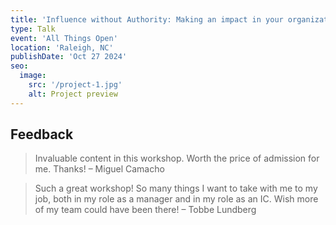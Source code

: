```yaml
---
title: 'Influence without Authority: Making an impact in your organization regardless of job title'
type: Talk
event: 'All Things Open'
location: 'Raleigh, NC'
publishDate: 'Oct 27 2024'
seo:
  image:
    src: '/project-1.jpg'
    alt: Project preview
---
```


## Feedback

> Invaluable content in this workshop. Worth the price of admission for me. Thanks! – Miguel Camacho

> Such a great workshop! So many things I want to take with me to my job, both in my role as a manager and in my role as an IC. Wish more of my team could have been there! – Tobbe Lundberg
